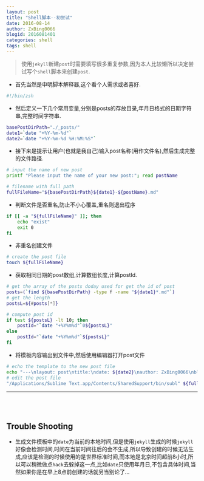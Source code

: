 ```yaml
---
layout: post
title: "Shell脚本--初尝试"
date: 2016-08-14
author: ZxBing0066
blogid: 2016081401
categories: shell
tags: shell
---
```


> 使用`jekyll`新建`post`时需要填写很多重复参数,因为本人比较懒所以决定尝试写个`shell`脚本来创建`post`.

* 首先当然是申明脚本解释器,这个看个人需求或者喜好.

```sh
#!/bin/zsh
```

* 然后定义一下几个常用变量,分别是posts的存放目录,年月日格式的日期字符串,完整时间字符串.

```sh
basePostDirPath="./_posts/"
date1=`date "+%Y-%m-%d"`
date2=`date "+%Y-%m-%d %H:%M:%S"`
```

* 接下来是提示让用户(也就是我自己)输入post名称(用作文件名),然后生成完整的文件路径.

```sh
# input the name of new post
printf "Please input the name of your new post:"; read postName

# filename with full path
fullFileName="${basePostDirPath}${date1}-${postName}.md"
```

* 判断文件是否重名,防止不小心覆盖,重名则退出程序

```sh
if [[ -a "${fullFileName}" ]]; then
    echo "exist"
    exit 0
fi
```

* 非重名创建文件

```sh
# create the post file
touch ${fullFileName}
```

* 获取相同日期的post数组,计算数组长度,计算postId.

```sh
# get the array of the posts doday used for get the id of post
posts=(`find ${basePostDirPath} -type f -name "${date1}*.md"`)
# get the length
postsL=${#posts[*]}

# compute post id
if test ${postsL} -lt 10; then
    postId="`date "+%Y%m%d"`0${postsL}"
else
    postId="`date "+%Y%m%d"`${postsL}"
fi
```

* 将模板内容输出到文件中,然后使用编辑器打开post文件

```sh
# echo the template to the new post file
echo "---\nlayout: post\ntitle:\ndate: ${date2}\nauthor: ZxBing0066\nblogid: ${postId}\ncategories: \ntags: \n---" > ${fullFileName}
# edit the post file
"/Applications/Sublime Text.app/Contents/SharedSupport/bin/subl" ${fullFileName}
```

-----------
<br/>
<br/>

## Trouble Shooting

* 生成文件模板中的`date`为当前的本地时间,但是使用`jekyll`生成的时候`jekyll`好像会检测时间,时间在当前时间往后的会不生成,所以导致创建的时候无法生成,应该是检测的时候使用的是世界标准时间,而本地是北京时间超前8小时,所以可以稍微做点`hack`去躲掉这一点,比如`date`只使用年月日,不包含具体时间,当然如果你是在早上8点前创建的话就另当别论了...
